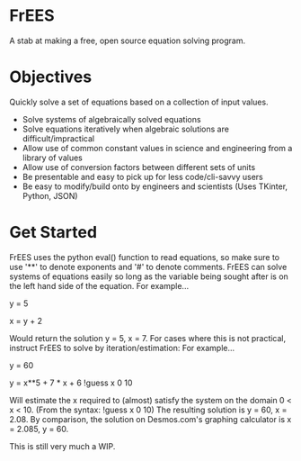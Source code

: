 # FrEES
A stab at making a free, open source equation solving program.

# Objectives
Quickly solve a set of equations based on a collection of input values. 
- Solve systems of algebraically solved equations
- Solve equations iteratively when algebraic solutions are difficult/impractical
- Allow use of common constant values in science and engineering from a library of values
- Allow use of conversion factors between different sets of units
- Be presentable and easy to pick up for less code/cli-savvy users
- Be easy to modify/build onto by engineers and scientists (Uses TKinter, Python, JSON)

# Get Started
FrEES uses the python eval() function to read equations, so make sure to use '**' to denote exponents and '#' to denote comments. 
FrEES can solve systems of equations easily so long as the variable being sought after is on the left hand side of the equation.
For example... 

y = 5

x = y + 2

Would return the solution y = 5, x = 7. For cases where this is not practical, instruct FrEES to solve by iteration/estimation:
For example...

y = 60

y = x**5 + 7 * x + 6 !guess x 0 10

Will estimate the x required to (almost) satisfy the system on the domain 0 < x < 10. (From the syntax: !guess x 0 10)
The resulting solution is y = 60, x = 2.08. By comparison, the solution on Desmos.com's graphing calculator is x = 2.085, y = 60.

This is still very much a WIP.

